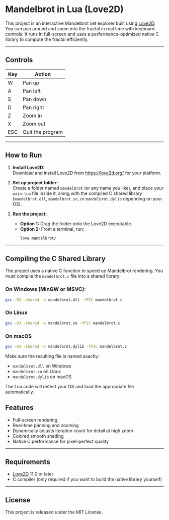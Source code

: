 # Mandelbrot in Lua (Love2D)

This project is an interactive Mandelbrot set explorer built using [Love2D](https://love2d.org/).  
You can pan around and zoom into the fractal in real time with keyboard controls. It runs in full-screen and uses a performance-optimized native C library to compute the fractal efficiently.

---

## Controls

| Key | Action           |
|-----|------------------|
| W   | Pan up           |
| A   | Pan left         |
| S   | Pan down         |
| D   | Pan right        |
| Z   | Zoom in          |
| X   | Zoom out         |
| ESC | Quit the program |

---

## How to Run

1. **Install Love2D:**  
   Download and install Love2D from https://love2d.org/ for your platform.

2. **Set up project folder:**  
   Create a folder named `mandelbrot` (or any name you like), and place your `main.lua` file inside it, along with the compiled C shared library (`mandelbrot.dll`, `mandelbrot.so`, or `mandelbrot.dylib` depending on your OS).

3. **Run the project:**  
   - **Option 1:** Drag the folder onto the Love2D executable.
   - **Option 2:** From a terminal, run:
     ```sh
     love mandelbrot/
     ```

---

## Compiling the C Shared Library

The project uses a native C function to speed up Mandelbrot rendering. You must compile the `mandelbrot.c` file into a shared library:

### On Windows (MinGW or MSVC):

```sh
gcc -O3 -shared -o mandelbrot.dll -fPIC mandelbrot.c
```

### On Linux

```sh
gcc -O3 -shared -o mandelbrot.so -fPIC mandelbrot.c
```

### On macOS

```sh
gcc -O3 -shared -o mandelbrot.dylib -fPIC mandelbrot.c
```

Make sure the resulting file is named exactly:

- `mandelbrot.dll` on Windows
- `mandelbrot.so` on Linux
- `mandelbrot.dylib` on macOS

The Lua code will detect your OS and load the appropriate file automatically.

## Features

- Full-screen rendering
- Real-time panning and zooming
- Dynamically adjusts iteration count for detail at high zoom
- Colored smooth shading
- Native C performance for pixel-perfect quality

---

## Requirements

- [Love2D](https://love2d.org/) 11.0 or later
- C compiler (only required if you want to build the native library yourself)

---

## License

This project is released under the MIT License.
